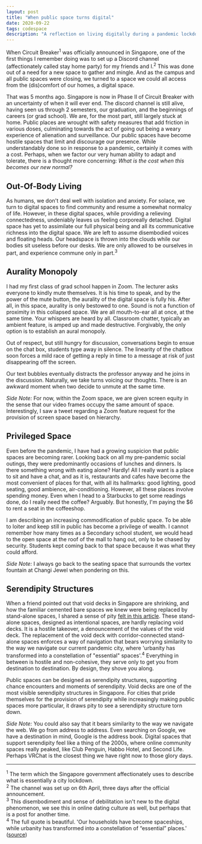 ```yaml
---
layout: post
title: "When public space turns digital"
date: 2020-09-22
tags: codespace
description: "A reflection on living digitally during a pandemic lockdown."
---
```


When Circuit Breaker<sup>1</sup> was officially announced in Singapore, one of the first things I remember doing was to set up a Discord channel (affectionately called stay home party) for my friends and I.<sup>2</sup> This was done out of a need for a new space to gather and mingle. And as the campus and all public spaces were closing, we turned to a space we could all access from the (dis)comfort of our homes, a digital space.

That was 5 months ago. Singapore is now in Phase II of Circuit Breaker with an uncertainty of when it will ever end. The discord channel is still alive, having seen us  through 2 semesters, our graduation, and the beginnings of careers (or grad school). We are, for the most part, still largely stuck at home. Public places are wrought with safety measures that add friction in various doses, culminating towards the act of going out being a weary experience of alienation and surveillance. Our public spaces have become hostile spaces that limit and discourage our presence. While understandably done so in response to a pandemic, certainly it comes with a cost. Perhaps, when we factor our very human ability to adapt and tolerate, there is a thought more concerning: _What is the cost when this becomes our new normal?_

## Out-Of-Body Living

As humans, we don't deal well with isolation and anxiety. For solace, we turn to digital spaces to find community and resume a somewhat normalcy of life. However, in these digital spaces, while providing a relieving connectedness, undeniably leaves us feeling corporeally detached. Digital space has yet to assimilate our full physical being and all its communicative richness into the digital space. We are left to assume disembodied voices and floating heads. Our headspace is thrown into the clouds while our bodies sit useless before our desks. We are only allowed to be ourselves in part, and experience commune only in part.<sup>3</sup>

## Aurality Monopoly

I had my first class of grad school happen in Zoom. The lecturer asks everyone to kindly mute themselves. It is his time to speak, and by the power of the mute button, the aurality of the digital space is fully his. After all, in this space, aurality is only bestowed to one. Sound is not a function of proximity in this collapsed space. We are all mouth-to-ear all at once, at the same time. Your whispers are heard by all. Classroom chatter, typically an ambient feature, is amped up and made destructive. Forgivably, the only option is to establish an aural monopoly.

Out of respect, but still hungry for discussion, conversations begin to ensue on the chat box, students type away in silence. The linearity of the chatbox soon forces a mild race of getting a reply in time to a message at risk of just disappearing off the screen.

Our text bubbles eventually distracts the professor anyway and he joins in the discussion. Naturally, we take turns voicing our thoughts. There is an awkward moment when two decide to unmute at the same time.

_Side Note:_ For now, within the Zoom space, we are given screen equity in the sense that our video frames occupy the same amount of space. Interestingly, I saw a tweet regarding a Zoom feature request for the provision of screen space based on hierarchy.

## Privileged Space

Even before the pandemic, I have had a growing suspicion that public spaces are becoming rarer. Looking back on all my pre-pandemic social outings, they were predominantly occasions of lunches and dinners. Is there something wrong with eating alone? Hardly! All I really want is a place to sit and have a chat, and as it is, restaurants and cafes have become the most convenient of places for that, with all its hallmarks: good lighting, good seating, good ambience, air-conditioning. However, all these places involve spending money. Even when I head to a Starbucks to get some readings done, do I really need the coffee? Arguably. But honestly, I'm paying the $6 to rent a seat in the coffeeshop.

I am describing an increasing commodification of public space. To be able to loiter and keep still in public has become a privilege of wealth. I cannot remember how many times as a Secondary school student, we would head to the open space at the roof of the mall to hang out, only to be chased by security. Students kept coming back to that space because it was what they could afford.

_Side Note:_ I always go back to the seating space that surrounds the vortex fountain at Changi Jewel when pondering on this.

## Serendipity Structures

When a friend pointed out that void decks in Singapore are shrinking, and how the familiar cemented bare spaces we knew were being replaced by stand-alone spaces, I shared a sense of pity [felt in this article](https://stackedhomes.com/editorial/shrinking-hdb-void-decks/#gs.foifom). These stand-alone spaces, designed as intentional spaces, are hardly replacing void decks. It is a hostile takeover, a denouncement of the values of the void deck. The replacement of the void deck with corridor-connected stand-alone spaces enforces a way of navigation that bears worrying similarity to the way we navigate our current pandemic city, where 'urbanity has transformed into a constellation of "essential" spaces'.<sup>4</sup> Everything in between is hostile and non-cohesive, they serve only to get you from destination to destination. By design, they shove you along.

Public spaces can be designed as serendipity structures, supporting chance encounters and moments of serendipity. Void decks are one of the most visible serendipity structures in Singapore. For cities that pride themselves for the provision of serendipity while increasingly making public spaces more particular, it draws pity to see a serendipity structure torn down.

_Side Note:_ You could also say that it bears similarity to the way we navigate the web. We go from address to address. Even searching on Google, we have a destination in mind, Google is the address book. Digital spaces that support serendipity feel like a thing of the 2000s, where online community spaces really peaked, like Club Penguin, Habbo Hotel, and Second Life. Perhaps VRChat is the closest thing we have right now to those glory days.

---

<p><sup>1</sup> The term which the Singapore government affectionately uses to describe what is essentially a city lockdown.<br/>
<sup>2</sup> The channel was set up on 6th April, three days after the official announcement.<br/>
<sup>3</sup> This disembodiment and sense of debilitation isn't new to the digital phenomenon, we see this in online dating culture as well, but perhaps that is a post for another time.<br/>
<sup>4</sup> The full quote is beautiful. 'Our households have become spaceships, while urbanity has transformed into a constellation of “essential” places.' (<a href="https://www.e-flux.com/architecture/at-the-border/325754/zoom-in-zoom-out">source</a>)
</p>